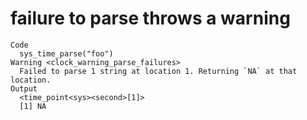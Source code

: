 # failure to parse throws a warning

    Code
      sys_time_parse("foo")
    Warning <clock_warning_parse_failures>
      Failed to parse 1 string at location 1. Returning `NA` at that location.
    Output
      <time_point<sys><second>[1]>
      [1] NA

